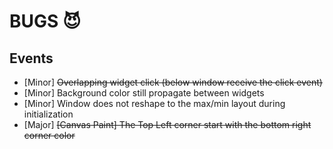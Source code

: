 # BUGS 😈

## Events
- [Minor] ~~Overlapping widget click (below window receive the click event)~~
- [Minor] Background color still propagate between widgets
- [Minor] Window does not reshape to the max/min layout during initialization
- [Major] ~~[Canvas Paint] The Top Left corner start with the bottom right corner color~~